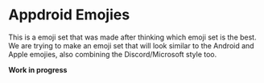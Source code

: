 # Appdroid Emojies
This is a emoji set that was made after thinking which emoji set is the best. We are trying to make an emoji set that will look similar to
the Android and Apple emojies, also combining the Discord/Microsoft style too.

**Work in progress**